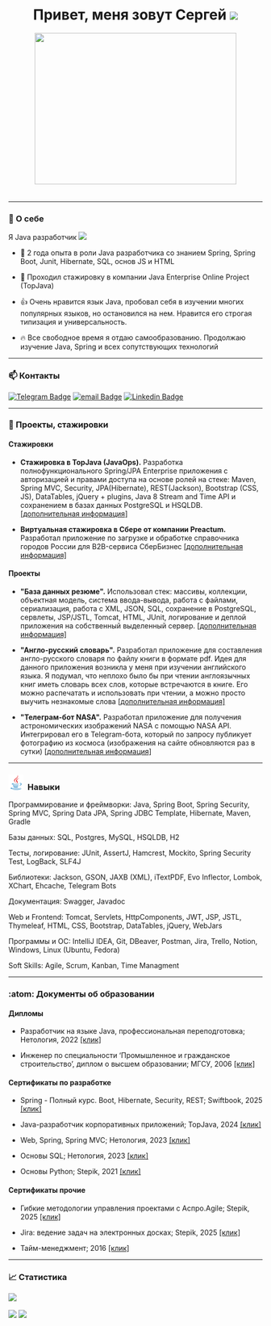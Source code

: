 <div id="header" align="center">
  <h1>
    Привет, меня зовут Сергей
    <img src="https://media.giphy.com/media/hvRJCLFzcasrR4ia7z/giphy.gif" width="30px"/>
  </h1>
</div>

<div id="picture" align="center">
  <img src="https://media.giphy.com/media/R03zWv5p1oNSQd91EP/giphy.gif" width="400" height="300"/>
</div>

<div id="view icon" align="center">
      <img src="https://komarev.com/ghpvc/?username=sng78&style=flat-square&color=blue" alt=""/>
</div>

---

### :man: О себе

Я Java разработчик <img src="https://media.giphy.com/media/WUlplcMpOCEmTGBtBW/giphy.gif" width="30">

- :herb: 2 года опыта в роли Java разработчика со знанием Spring, Spring Boot, Junit, Hibernate, SQL, основ JS и HTML

- :telescope: Проходил стажировку в компании Java Enterprise Online Project (TopJava)

- :thumbsup: Очень нравится язык Java, пробовал себя в изучении многих популярных языков, но остановился на нем. Нравится его строгая типизация и универсальность.

- :fire: Все свободное время я отдаю самообразованию. Продолжаю изучение Java, Spring и всех сопутствующих технологий

---

### :mailbox: Контакты

[![Telegram Badge](https://img.shields.io/badge/-Telegram-white?style=flat&logo=Telegram&logoColor=9cf)](https://t.me/sngor78)
[![email Badge](https://img.shields.io/badge/Y!-YahooMail-purple?style=flat)](mailto:serge.gor@yahoo.com)
[![Linkedin Badge](https://img.shields.io/badge/in-LinkedIn-blue?style=flat&logo=LinkedIn&logoColor=white)](https://www.linkedin.com/in/sngor/)

---

### :pushpin: Проекты, стажировки

#### Стажировки

- **Стажировка в TopJava (JavaOps).** Разработка полнофункционального Spring/JPA Enterprise приложения c авторизацией и правами доступа на основе ролей на стеке: Maven, Spring MVC, Security, JPA(Hibernate), REST(Jackson), Bootstrap (CSS, JS), DataTables, jQuery + plugins, Java 8 Stream and Time API и сохранением в базах данных PostgreSQL и HSQLDB. [[дополнительная информация]](https://github.com/sng78/TopJava)

- **Виртуальная стажировка в Сбере от компании Preactum.** Разработал приложение по загрузке и обработке справочника городов России для B2B-сервиса СберБизнес [[дополнительная информация]](https://github.com/sng78/DirectoryOfCities)
  
#### Проекты

- **"База данных резюме".** Использовал стек: массивы, коллекции, объектная модель, система ввода-вывода, работа с файлами, сериализация, работа с XML, JSON, SQL, сохранение в PostgreSQL, сервлеты, JSP/JSTL, Tomcat, HTML, JUnit, логирование и деплой приложения на собственный выделенный сервер. [[дополнительная информация]](https://github.com/sng78/BaseJava)

- **"Англо-русский словарь".** Разработал приложение для составления англо-русского словаря по файлу книги в формате pdf. Идея для данного приложения возникла у меня при изучении английского языка. Я подумал, что неплохо было бы при чтении англоязычных книг иметь словарь всех слов, которые встречаются в книге. Его можно распечатать и использовать при чтении, а можно просто выучить незнакомые слова [[дополнительная информация]](https://github.com/sng78/EnRuDictionary)

- **"Телеграм-бот NASA".** Разработал приложение для получения астрономических изображений NASA с помощью NASA API. Интегрировал его в Telegram-бота, который по запросу публикует фотографию из космоса (изображения на сайте обновляются раз в сутки) [[дополнительная информация]](https://github.com/sng78/PicFromNasa)

---

### <img src="https://github.com/devicons/devicon/blob/master/icons/java/java-original.svg" title="Java" alt="Java" width="30" height="30"/>&nbsp; Навыки

Программирование и фреймворки: Java, Spring Boot, Spring Security, Spring MVC, Spring Data JPA, Spring JDBC Template, Hibernate, Maven, Gradle

Базы данных: SQL, Postgres, MySQL, HSQLDB, H2

Тесты, логирование: JUnit, AssertJ, Hamcrest, Mockito, Spring Security Test, LogBack, SLF4J

Библиотеки: Jackson, GSON, JAXB (XML), iTextPDF, Evo Inflector, Lombok, XChart, Ehcache, Telegram Bots

Документация: Swagger, Javadoc

Web и Frontend: Tomcat, Servlets, HttpComponents, JWT, JSP, JSTL, Thymeleaf, HTML, CSS, Bootstrap, DataTables, jQuery, WebJars

Программы и ОС: IntelliJ IDEA, Git, DBeaver, Postman, Jira, Trello, Notion, Windows, Linux (Ubuntu, Fedora)

Soft Skills: Agile, Scrum, Kanban, Time Managment

---

### :atom: Документы об образовании

#### Дипломы

- Разработчик на языке Java, профессиональная переподготовка; Нетология, 2022 [[клик]](https://drive.google.com/file/d/12YpF3NzBpq2KqBHFncaYqP3Hpvv3Nlop/view?usp=drive_link)

- Инженер по специальности ‘Промышленное и гражданское строительство’, диплом о высшем образовании; МГСУ, 2006 [[клик]](https://drive.google.com/file/d/1jHJHkHiEtVj0M527nhDmP6rRo5MOV0nl/view?usp=drive_link)

#### Сертификаты по разработке

- Spring - Полный курс. Boot, Hibernate, Security, REST; Swiftbook, 2025 [[клик]](https://drive.google.com/file/d/1JK4zF4jnWlkEOpOyPTC0BiPuVJbF_wWq/view?usp=drive_link)

- Java-разработчик корпоративных приложений; TopJava, 2024 [[клик]](https://drive.google.com/file/d/1tKKfY8nTEnEXLedo9hc1BAIg7_7xU-WH/view?usp=drive_link)

- Web, Spring, Spring MVC; Нетология, 2023 [[клик]](https://drive.google.com/file/d/1nSokgVYCnQW4QaWg24BsAYVvb_ZEasEM/view?usp=drive_link)

- Основы SQL; Нетология, 2023 [[клик]](https://drive.google.com/file/d/1CU7Jl9sjVvOPxOVVqsmomaSnGjLCEXxu/view?usp=drive_link)

- Основы Python; Stepik, 2021 [[клик]](https://drive.google.com/file/d/1xOR7AvO3_uZQErMesVKFI4U5hOOnSzjp/view?usp=drive_link)

#### Сертификаты прочие

- Гибкие методологии управления проектами с Аспро.Agile; Stepik, 2025 [[клик]](https://drive.google.com/file/d/1EW5zOo75LTLE9D3aQ6IRlY1oSe3jI8LR/view?usp=drive_link)

- Jira: ведение задач на электронных досках; Stepik, 2025 [[клик]](https://drive.google.com/file/d/1cMKtHCEREQSsRf6iNAYgvHiy4zSq4HOz/view?usp=drive_link)

- Тайм-менеджмент; 2016 [[клик]](https://drive.google.com/file/d/1AjZgsZnP-ROJUofdubi4LXHtiUHXAu8q/view?usp=drive_link)

---

### :chart_with_upwards_trend: Статистика

![](https://github-profile-summary-cards.vercel.app/api/cards/profile-details?username=sng78&theme=solarized_dark)

![](https://github-profile-summary-cards.vercel.app/api/cards/most-commit-language?username=sng78&theme=solarized_dark)
![](https://github-profile-summary-cards.vercel.app/api/cards/stats?username=sng78&theme=solarized_dark)
